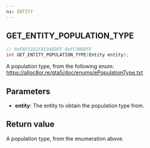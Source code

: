 ```yaml
---
ns: ENTITY
---
```

## GET_ENTITY_POPULATION_TYPE

```c
// 0xF6F5161F4534EDFF 0xFC30DDFF
int GET_ENTITY_POPULATION_TYPE(Entity entity);
```

A population type, from the following enum: https://alloc8or.re/gta5/doc/enums/ePopulationType.txt

## Parameters
* **entity**: The entity to obtain the population type from.

## Return value
A population type, from the enumeration above.